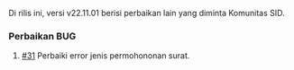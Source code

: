 Di rilis ini, versi v22.11.01 berisi perbaikan lain yang diminta Komunitas SID.

### Perbaikan BUG

1. [#31](https://github.com/OpenSID/opensid-laravel/issues/31) Perbaiki error jenis permohononan surat.
